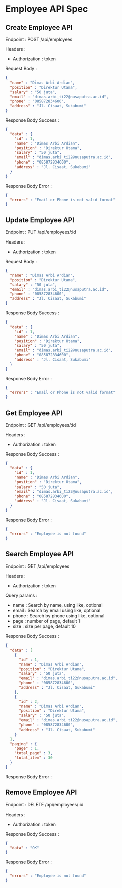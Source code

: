 # Employee API Spec

## Create Employee API

Endpoint : POST /api/employees

Headers : 
- Authorization : token

Request Body :

```json
{
  "name" : "Dimas Arbi Ardian",
  "position" : "Direktur Utama",
  "salary" : "50 juta",
  "email" : "dimas.arbi_ti22@nusaputra.ac.id",
  "phone" : "085872834600",
  "address" : "Jl. Cisaat, Sukabumi"
}
```

Response Body Success : 

```json
{
  "data" : {
    "id" : 1,
    "name" : "Dimas Arbi Ardian",
    "position" : "Direktur Utama",
    "salary" : "50 juta",
    "email" : "dimas.arbi_ti22@nusaputra.ac.id",
    "phone" : "085872834600",
    "address" : "Jl. Cisaat, Sukabumi"
  }
}
```

Response Body Error :

```json
{
  "errors" : "Email or Phone is not valid format"
}
```

## Update Employee API

Endpoint : PUT /api/employees/:id

Headers :
- Authorization : token

Request Body :

```json
{
  "name" : "Dimas Arbi Ardian",
  "position" : "Direktur Utama",
  "salary" : "50 juta",
  "email" : "dimas.arbi_ti22@nusaputra.ac.id",
  "phone" : "085872834600",
  "address" : "Jl. Cisaat, Sukabumi"
}
```

Response Body Success :

```json
{
  "data" : {
    "id" : 1,
    "name" : "Dimas Arbi Ardian",
    "position" : "Direktur Utama",
    "salary" : "50 juta",
    "email" : "dimas.arbi_ti22@nusaputra.ac.id",
    "phone" : "085872834600",
    "address" : "Jl. Cisaat, Sukabumi"
  }
}
```

Response Body Error :

```json
{
  "errors" : "Email or Phone is not valid format"
}
```

## Get Employee API

Endpoint : GET /api/employees/:id

Headers :
- Authorization : token

Response Body Success :

```json
{
  "data" : {
    "id" : 1,
    "name" : "Dimas Arbi Ardian",
    "position" : "Direktur Utama",
    "salary" : "50 juta",
    "email" : "dimas.arbi_ti22@nusaputra.ac.id",
    "phone" : "085872834600",
    "address" : "Jl. Cisaat, Sukabumi"
  }
}
```

Response Body Error :

```json
{
  "errors" : "Employee is not found"
}
```

## Search Employee API

Endpoint : GET /api/employees

Headers :
- Authorization : token

Query params :
- name : Search by name, using like, optional
- email : Search by email using like, optional
- phone : Search by phone using like, optional
- page : number of page, default 1
- size : size per page, default 10

Response Body Success :

```json
{
  "data" : [
    {
      "id" : 1,
      "name" : "Dimas Arbi Ardian",
      "position" : "Direktur Utama",
      "salary" : "50 juta",
      "email" : "dimas.arbi_ti22@nusaputra.ac.id",
      "phone" : "085872834600",
      "address" : "Jl. Cisaat, Sukabumi"
    },
    {
      "id" : 2,
      "name" : "Dimas Arbi Ardian",
      "position" : "Direktur Utama",
      "salary" : "50 juta",
      "email" : "dimas.arbi_ti22@nusaputra.ac.id",
      "phone" : "085872834600",
      "address" : "Jl. Cisaat, Sukabumi"
    }
  ],
  "paging" : {
    "page" : 1,
    "total_page" : 3,
    "total_item" : 30
  }
}
```

Response Body Error :

## Remove Employee API

Endpoint : DELETE /api/employees/:id

Headers :
- Authorization : token

Response Body Success :

```json
{
  "data" : "OK"
}
```

Response Body Error :

```json
{
  "errors" : "Employee is not found"
}
```
